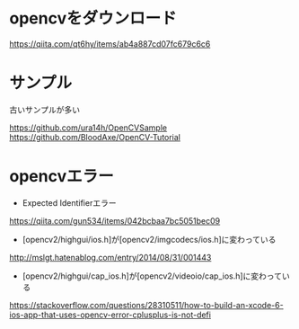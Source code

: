 
# opencvをダウンロード

https://qiita.com/qt6hy/items/ab4a887cd07fc679c6c6

# サンプル

古いサンプルが多い    

https://github.com/ura14h/OpenCVSample    
https://github.com/BloodAxe/OpenCV-Tutorial    

# opencvエラー

- Expected Identifierエラー

https://qiita.com/gun534/items/042bcbaa7bc5051bec09

- [opencv2/highgui/ios.h]が[opencv2/imgcodecs/ios.h]に変わっている

http://mslgt.hatenablog.com/entry/2014/08/31/001443

- [opencv2/highgui/cap_ios.h]が[opencv2/videoio/cap_ios.h]に変わっている

https://stackoverflow.com/questions/28310511/how-to-build-an-xcode-6-ios-app-that-uses-opencv-error-cplusplus-is-not-defi



